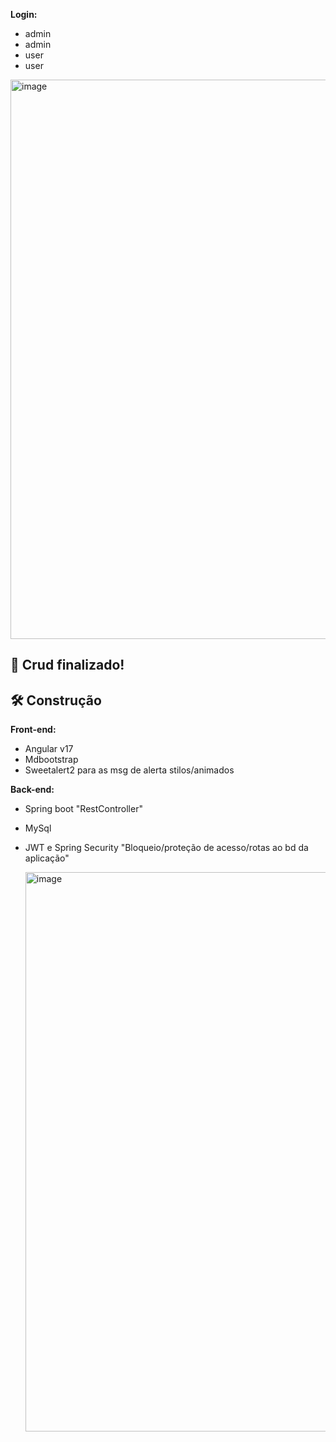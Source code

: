 


**Login:** 
- admin 
- admin
- user
- user

<img width="1677" height="895" alt="image" src="https://github.com/user-attachments/assets/6b24080a-7841-4efd-96e3-f0c47eda2e29" />

## 🚀 Crud finalizado!

## 🛠 Construção

**Front-end:**
- Angular v17
- Mdbootstrap
- Sweetalert2 para as msg de alerta stilos/animados
  
**Back-end:**
- Spring boot "RestController"
- MySql
- JWT e Spring Security "Bloqueio/proteção de acesso/rotas ao bd da aplicação"

  <img width="1677" height="895" alt="image" src="https://github.com/user-attachments/assets/5ebc95dd-16e9-4fcb-ba0d-5515b7b52410" />

